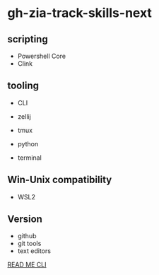 # gh-zia-track-skills-next

## scripting
- Powershell Core
- Clink

## tooling
- CLI

- zellij
- tmux


- python
- terminal 

## Win-Unix compatibility
- WSL2

## Version
- github
- git tools
- text editors

[READ ME CLI](./CLI/README.md)
